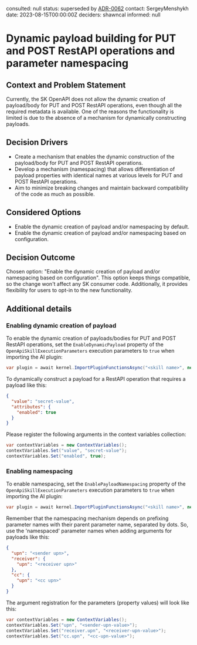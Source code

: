consulted: null
status: superseded by [ADR-0062](0062-open-api-payload.md)
contact: SergeyMenshykh
date: 2023-08-15T00:00:00Z
deciders: shawncal
informed: null

# Dynamic payload building for PUT and POST RestAPI operations and parameter namespacing

## Context and Problem Statement

Currently, the SK OpenAPI does not allow the dynamic creation of payload/body for PUT and POST RestAPI operations, even though all the required metadata is available. One of the reasons the functionality is limited is due to the absence of a mechanism for dynamically constructing payloads.

## Decision Drivers

- Create a mechanism that enables the dynamic construction of the payload/body for PUT and POST RestAPI operations.
- Develop a mechanism (namespacing) that allows differentiation of payload properties with identical names at various levels for PUT and POST RestAPI operations.
- Aim to minimize breaking changes and maintain backward compatibility of the code as much as possible.

## Considered Options

- Enable the dynamic creation of payload and/or namespacing by default.
- Enable the dynamic creation of payload and/or namespacing based on configuration.

## Decision Outcome

Chosen option: "Enable the dynamic creation of payload and/or namespacing based on configuration". This option keeps things compatible, so the change won't affect any SK consumer code. Additionally, it provides flexibility for users to opt-in to the new functionality.

## Additional details

### Enabling dynamic creation of payload

To enable the dynamic creation of payloads/bodies for PUT and POST RestAPI operations, set the `EnableDynamicPayload` property of the `OpenApiSkillExecutionParameters` execution parameters to `true` when importing the AI plugin:

```csharp
var plugin = await kernel.ImportPluginFunctionsAsync("<skill name>", new Uri("<chatGPT-plugin>"), new OpenApiSkillExecutionParameters(httpClient) { EnableDynamicPayload = true });
```

To dynamically construct a payload for a RestAPI operation that requires a payload like this:

```json
{
  "value": "secret-value",
  "attributes": {
    "enabled": true
  }
}
```

Please register the following arguments in the context variables collection:

```csharp
var contextVariables = new ContextVariables();
contextVariables.Set("value", "secret-value");
contextVariables.Set("enabled", true);
```

### Enabling namespacing

To enable namespacing, set the `EnablePayloadNamespacing` property of the `OpenApiSkillExecutionParameters` execution parameters to `true` when importing the AI plugin:

```csharp
var plugin = await kernel.ImportPluginFunctionsAsync("<skill name>", new Uri("<chatGPT-plugin>"), new OpenApiSkillExecutionParameters(httpClient) { EnablePayloadNamespacing = true });
```

Remember that the namespacing mechanism depends on prefixing parameter names with their parent parameter name, separated by dots. So, use the 'namespaced' parameter names when adding arguments for payloads like this:

```json
{
  "upn": "<sender upn>",
  "receiver": {
    "upn": "<receiver upn>"
  },
  "cc": {
    "upn": "<cc upn>"
  }
}
```

The argument registration for the parameters (property values) will look like this:

```csharp
var contextVariables = new ContextVariables();
contextVariables.Set("upn", "<sender-upn-value>");
contextVariables.Set("receiver.upn", "<receiver-upn-value>");
contextVariables.Set("cc.upn", "<cc-upn-value>");
```
```
